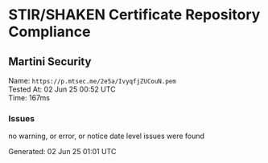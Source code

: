 # STIR/SHAKEN Certificate Repository Compliance

## Martini Security

Name: `https://p.mtsec.me/2e5a/IvyqfjZUCouN.pem`\
Tested At: 02 Jun 25 00:52 UTC\
Time: 167ms

### Issues

no warning, or error, or notice date level issues were found

Generated: 02 Jun 25 01:01 UTC
